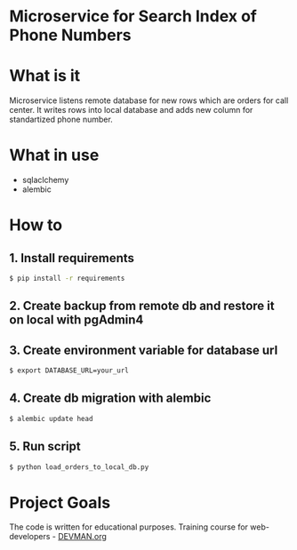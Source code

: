 # Microservice for Search Index of Phone Numbers

# What is it

Microservice listens remote database for new rows which are orders for call center. It writes rows into local database and adds new column for standartized phone number.
# What in use
- sqlaclchemy
- alembic
# How to
## 1. Install requirements
```sh
$ pip install -r requirements
```
## 2. Create backup from remote db and restore it on local with pgAdmin4
## 3. Create environment variable for database url
```sh
$ export DATABASE_URL=your_url
```
## 4. Create db migration with alembic
```sh
$ alembic update head
```
## 5. Run script
```sh
$ python load_orders_to_local_db.py
```

# Project Goals

The code is written for educational purposes. Training course for web-developers - [DEVMAN.org](https://devman.org)
